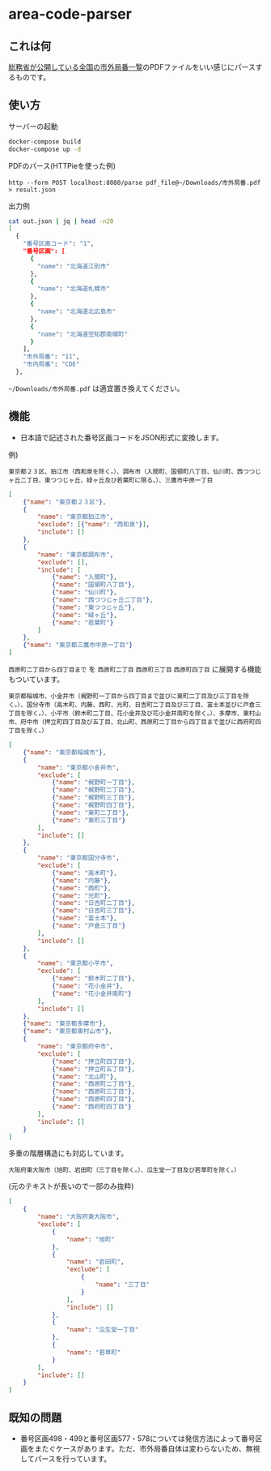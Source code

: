 # area-code-parser

## これは何

[総務省が公開している全国の市外局番一覧](https://www.soumu.go.jp/main_sosiki/joho_tsusin/top/tel_number/shigai_list.html)のPDFファイルをいい感じにパースするものです。

## 使い方

サーバーの起動

```bash
docker-compose build
docker-compose up -d
```

PDFのパース(HTTPieを使った例)

```
http --form POST localhost:8080/parse pdf_file@~/Downloads/市外局番.pdf > result.json
```

出力例

```bash
cat out.json | jq | head -n20
[
  {
    "番号区画コード": "1",
    "番号区画": [
      {
        "name": "北海道江別市"
      },
      {
        "name": "北海道札幌市"
      },
      {
        "name": "北海道北広島市"
      },
      {
        "name": "北海道空知郡南幌町"
      }
    ],
    "市外局番": "11",
    "市内局番": "CDE"
  },
```

`~/Downloads/市外局番.pdf` は適宜置き換えてください。

## 機能

- 日本語で記述された番号区画コードをJSON形式に変換します。

例)

```
東京都２３区、狛江市（西和泉を除く。）、調布市（入間町、国領町八丁目、仙川町、西つつじヶ丘二丁目、東つつじヶ丘、緑ヶ丘及び若葉町に限る。）、三鷹市中原一丁目
```

```json
[
    {"name": "東京都２３区"},
    {
        "name": "東京都狛江市",
        "exclude": [{"name": "西和泉"}],
        "include": []
    },
    {
        "name": "東京都調布市",
        "exclude": [],
        "include": [
            {"name": "入間町"},
            {"name": "国領町八丁目"},
            {"name": "仙川町"},
            {"name": "西つつじヶ丘二丁目"},
            {"name": "東つつじヶ丘"},
            {"name": "緑ヶ丘"},
            {"name": "若葉町"}
        ]
    },
    {"name": "東京都三鷹市中原一丁目"}
]
```

`西原町二丁目から四丁目まで` を `西原町二丁目` `西原町三丁目` `西原町四丁目` に展開する機能もついています。

```
東京都稲城市、小金井市（梶野町一丁目から四丁目まで並びに東町二丁目及び三丁目を除く。）、国分寺市（高木町、内藤、西町、光町、日吉町二丁目及び三丁目、富士本並びに戸倉三丁目を除く。）、小平市（鈴木町二丁目、花小金井及び花小金井南町を除く。）、多摩市、東村山市、府中市（押立町四丁目及び五丁目、北山町、西原町二丁目から四丁目まで並びに西府町四丁目を除く。）
```

```json
[
    {"name": "東京都稲城市"},
    {
        "name": "東京都小金井市",
        "exclude": [
            {"name": "梶野町一丁目"},
            {"name": "梶野町二丁目"},
            {"name": "梶野町三丁目"},
            {"name": "梶野町四丁目"},
            {"name": "東町二丁目"},
            {"name": "東町三丁目"}
        ],
        "include": []
    },
    {
        "name": "東京都国分寺市",
        "exclude": [
            {"name": "高木町"},
            {"name": "内藤"},
            {"name": "西町"},
            {"name": "光町"},
            {"name": "日吉町二丁目"},
            {"name": "日吉町三丁目"},
            {"name": "富士本"},
            {"name": "戸倉三丁目"}
        ],
        "include": []
    },
    {
        "name": "東京都小平市",
        "exclude": [
            {"name": "鈴木町二丁目"},
            {"name": "花小金井"},
            {"name": "花小金井南町"}
        ],
        "include": []
    },
    {"name": "東京都多摩市"},
    {"name": "東京都東村山市"},
    {
        "name": "東京都府中市",
        "exclude": [
            {"name": "押立町四丁目"},
            {"name": "押立町五丁目"},
            {"name": "北山町"},
            {"name": "西原町二丁目"},
            {"name": "西原町三丁目"},
            {"name": "西原町四丁目"},
            {"name": "西府町四丁目"}
        ],
        "include": []
    }
]
```

多重の階層構造にも対応しています。

```
大阪府東大阪市（旭町、岩田町（三丁目を除く。）、瓜生堂一丁目及び若草町を除く。）
```

(元のテキストが長いので一部のみ抜粋)

```json
[
    {
        "name": "大阪府東大阪市",
        "exclude": [
            {
                "name": "旭町"
            },
            {
                "name": "岩田町",
                "exclude": [
                    {
                        "name": "三丁目"
                    }
                ],
                "include": []
            },
            {
                "name": "瓜生堂一丁目"
            },
            {
                "name": "若草町"
            }
        ],
        "include": []
    }
]
```

## 既知の問題

- 番号区画498・499と番号区画577・578については発信方法によって番号区画をまたぐケースがあります。ただ、市外局番自体は変わらないため、無視してパースを行っています。
